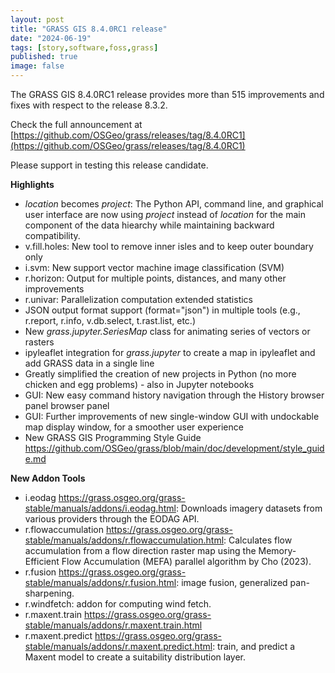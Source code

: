 ```yaml
---
layout: post
title: "GRASS GIS 8.4.0RC1 release"
date: "2024-06-19"
tags: [story,software,foss,grass]
published: true
image: false
---
```



The GRASS GIS 8.4.0RC1 release provides more than 515 improvements and fixes with respect to the release 8.3.2.

Check the full announcement at [https://github.com/OSGeo/grass/releases/tag/8.4.0RC1](https://github.com/OSGeo/grass/releases/tag/8.4.0RC1)  


Please support in testing this release candidate.  


**Highlights**

- *location* becomes *project*: The Python API, command line, and
graphical user interface are now using *project* instead of *location*
for the main component of the data hiearchy while maintaining backward
compatibility.
- v.fill.holes: New tool to remove inner isles and to keep outer
boundary only
- i.svm: New support vector machine image classification (SVM)
- r.horizon: Output for multiple points, distances, and many other
improvements
- r.univar: Parallelization computation extended statistics
- JSON output format support (format="json") in multiple tools (e.g.,
r.report, r.info, v.db.select, t.rast.list, etc.)
- New *grass.jupyter.SeriesMap* class for animating series of vectors or
rasters
- ipyleaflet integration for *grass.jupyter* to create a map in
ipyleaflet and add GRASS data in a single line
- Greatly simplified the creation of new projects in Python (no more
chicken and egg problems) - also in Jupyter notebooks
- GUI: New easy command history navigation through the History browser
panel browser panel 
- GUI: Further improvements of new single-window GUI with undockable map
display window, for a smoother user experience
- New GRASS GIS Programming Style Guide
<https://github.com/OSGeo/grass/blob/main/doc/development/style_guide.md>


**New Addon Tools**

   - i.eodag <https://grass.osgeo.org/grass-stable/manuals/addons/i.eodag.html>: Downloads imagery datasets from various providers through the EODAG API.
   - r.flowaccumulation <https://grass.osgeo.org/grass-stable/manuals/addons/r.flowaccumulation.html>: Calculates flow accumulation from a flow direction raster map using the Memory-Efficient Flow Accumulation (MEFA) parallel algorithm by Cho (2023).
   - r.fusion <https://grass.osgeo.org/grass-stable/manuals/addons/r.fusion.html>: image fusion, generalized pan-sharpening.
   - r.windfetch: addon for computing wind fetch.
   - r.maxent.train <https://grass.osgeo.org/grass-stable/manuals/addons/r.maxent.train.html>
   - r.maxent.predict <https://grass.osgeo.org/grass-stable/manuals/addons/r.maxent.predict.html>: train, and predict a Maxent model to create a suitability distribution layer.
